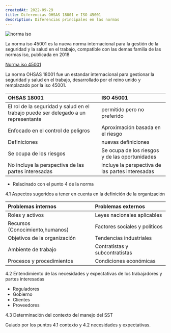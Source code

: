 ```yaml
---
createdAt: 2022-09-29
title: Diferencias OHSAS 18001 e ISO 45001
description: Diferencias principales en las normas
---
```


![norma iso](/img/iso45001.png "iso45001")

La norma iso 45001 es la nueva norma internacional para la gestión de la seguridad y la salud en el trabajo, compatible con las demas familia de las normas iso, publicada en 2018

[Norma iso 45001](https://www.qhse.com.pe/wp-content/uploads/2018/04/ISO-45001-Norma-Internacional-Oficial-Espa%C3%B1ol-Safety-VIP-1.pdf)

La norma OHSAS 18001 fue un estandar internacional para gestionar la seguridad y salud en el trabajo, desarrollado por el reino unido y remplazado por la iso 45001. 

| OHSAS 18001                                                                        | ISO 45001                                        |
| :--------------------------------------------------------------------------------- | :----------------------------------------------- |
| El rol de la seguridad y salud en el trabajo puede ser delegado a un representante | permitido pero no preferido                      |
| Enfocado en el control de peligros                                                 | Aproximación basada en el riesgo                 |
| Definiciones                                                                       | nuevas definiciones                              |
| Se ocupa de los riesgos                                                            | Se ocupa de los riesgos y de las oportunidades   |
| No incluye la perspectiva de las partes interesadas                                | incluye la perspectiva de las partes interesadas |

* Relacinado con el punto 4 de la norma
  
4.1 Aspectos sugeridos a tener en cuenta en la definición de la organización

| Problemas internos              | Problemas externos             |
| :------------------------------ | :----------------------------- |
| Roles y activos                 | Leyes nacionales aplicables    |
| Recursos (Conocimiento,humanos) | Factores sociales y políticos  |
| Objetivos de la organización    | Tendencias industriales        |
| Ambiente de trabajo             | Contratistas y subcontratistas |
| Procesos y procedimientos       | Condiciones económicas         |

4.2 Entendimiento de las necesidades y expectativas de los trabajadores y partes interesadas

- Reguladores
- Gobierno
- Clientes
- Proveedores
  
4.3 Determinación del contexto del manejo del SST

Guiado por los puntos 4.1 contexto y 4.2 necesidades y expectativas.